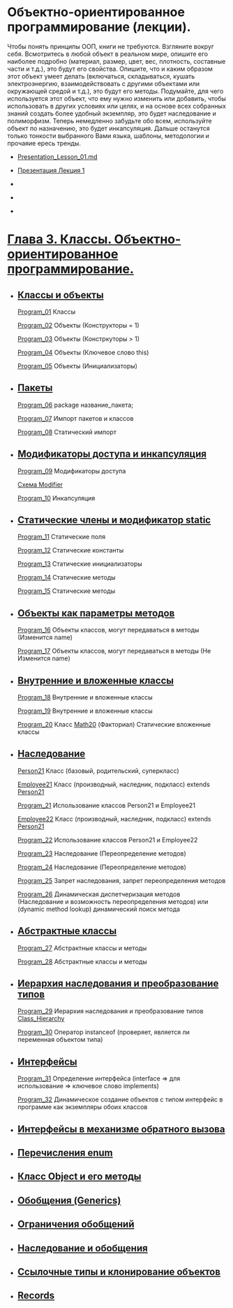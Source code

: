 # Объектно-ориентированное программирование (лекции).

Чтобы понять принципы ООП, книги не требуются. Взгляните вокруг себя. Всмотритесь в любой объект в реальном мире, опишите его наиболее подробно (материал, размер, цвет, вес, плотность, составные части и т.д.), это будут его свойства. Опишите, что и каким образом этот объект умеет делать (включаться, складываться, кушать электроэнергию, взаимодействовать с другими объектами или окружающей средой и т.д.), это будут его методы. Подумайте, для чего используется этот объект, что ему нужно изменить или добавить, чтобы использовать в других условиях или целях, и на основе всех собранных знаний создать более удобный экземпляр, это будет наследование и полиморфизм. Теперь немедленно забудьте обо всем, используйте объект по назначению, это будет инкапсуляция. Дальше останутся только тонкости выбранного Вами языка, шаблоны, методологии и прочаяие ересь тренды.

-   [Presentation_Lesson_01.md](/src/Lesson_01/Presentation_Lesson_01.md)

-   [Презентация Лекция 1](https://drive.google.com/file/d/1gY4M4rShrSXk5BOMn2ypgggLddZ_3EUi/view?usp=drive_link)

-   []()

-   []()

-   []()

# [Глава 3. Классы. Объектно-ориентированное программирование.](https://metanit.com/java/tutorial/3.1.php)

-   ## [Классы и объекты](https://metanit.com/java/tutorial/3.1.php)

    [Program_01](/src/Terms_Code/Program_01.java) Классы

    [Program_02](/src/Terms_Code/Program_02.java) Объекты (Конструкторы = 1)

    [Program_03](/src/Terms_Code/Program_03.java) Объекты (Констркуторы > 1)

    [Program_04](/src/Terms_Code/Program_04.java) Объекты (Ключевое слово this)

    [Program_05](/src/Terms_Code/Program_05.java) Объекты (Инициализаторы)

-   ## [Пакеты](https://metanit.com/java/tutorial/3.2.php)

    [Program_06](/src/Terms_Code/study/Program_06.java) package название_пакета;

    [Program_07](/src/Terms_Code/study/Program_07.java) Импорт пакетов и классов

    [Program_08](/src/Terms_Code/study/Program_08.java) Статический импорт

-   ## [Модификаторы доступа и инкапсуляция](https://metanit.com/java/tutorial/3.3.php)

    [Program_09](/src/Terms_Code/Program_09.java) Модификаторы доступа

    [Схема Modifier](/src/Terms_Code/Modifier.png)

    [Program_10](/src/Terms_Code/Program_10.java) Инкапсуляция

-   ## [Статические члены и модификатор static](https://metanit.com/java/tutorial/3.4.php)

    [Program_11](/src/Terms_Code/Program_11.java) Статические поля

    [Program_12](/src/Terms_Code/Program_12.java) Статические константы

    [Program_13](/src/Terms_Code/Program_13.java) Статические инициализаторы

    [Program_14](/src/Terms_Code/Program_14.java) Статические методы

    [Program_15](/src/Terms_Code/Program_15.java) Статические методы

-   ## [Объекты как параметры методов](https://metanit.com/java/tutorial/3.14.php)

    [Program_16](/src/Terms_Code/Program_16.java) Объекты классов, могут передаваться в методы (Изменится name)

    [Program_17](/src/Terms_Code/Program_17.java) Объекты классов, могут передаваться в методы (Не Изменится name)

-   ## [Внутренние и вложенные классы](https://metanit.com/java/tutorial/3.12.php)

    [Program_18](/src/Terms_Code/Program_18.java) Внутренние и вложенные классы

    [Program_19](/src/Terms_Code/Program_19.java) Внутренние и вложенные классы

    [Program_20](/src/Terms_Code/Program_20.java) Класс [Math20](/src/Terms_Code/Math20.java) (Факториал) Статические вложенные классы

-   ## [Наследование](https://metanit.com/java/tutorial/3.5.php)

    [Person21](/src/Terms_Code/Person21.java) Класс (базовый, родительский, суперкласс)

    [Employee21](/src/Terms_Code/Employee21.java) Класс (производный, наследник, подкласс) extends [Person21](/src/Terms_Code/Person21.java)

    [Program_21](/src/Terms_Code/Program_21.java) Использование классов Person21 и Employee21

    [Employee22](/src/Terms_Code/Employee22.java) Класс (производный, наследник, подкласс) extends [Person21](/src/Terms_Code/Person21.java)

    [Program_22](/src/Terms_Code/Program_22.java) Использование классов Person21 и Employee22

    [Program_23](/src/Terms_Code/Program_23.java) Наследование (Переопределение методов)

    [Program_24](/src/Terms_Code/Program_24.java) Наследование (Переопределение методов)

    [Program_25](/src/Terms_Code/Program_25.java) Запрет наследования, запрет переопределения методов

    [Program_26](/src/Terms_Code/Program_26.java) Динамическая диспетчеризация методов (Наследование и возможность переопределения методов) или (dynamic method lookup) динамический поиск метода

-   ## [Абстрактные классы](https://metanit.com/java/tutorial/3.6.php)

    [Program_27](/src/Terms_Code/Program_27.java) Абстрактные классы и методы

    [Program_28](/src/Terms_Code/Program_28.java) Абстрактные классы и методы

-   ## [Иерархия наследования и преобразование типов](https://metanit.com/java/tutorial/3.10.php)

    [Program_29](/src/Terms_Code/Program_29.java) Иерархия наследования и преобразование типов
    [Сlass_Hierarchy](/src/Terms_Code/Сlass_Hierarchy.png)

    [Program_30](/src/Terms_Code/Program_30.java) Оператор instanceof (проверяет, является ли переменная объектом типа)

-   ## [Интерфейсы](https://metanit.com/java/tutorial/3.7.php)

    [Program_31](/src/Terms_Code/Program_31.java) Определение интерфейса (interface => для использование => ключевое слово implements)

    [Program_32](/src/Terms_Code/Program_32.java) Динамическое создание объектов с типом интерфейс в программе как экземпляры обоих классов

-   ## [Интерфейсы в механизме обратного вызова](https://metanit.com/java/tutorial/3.16.php)

-   ## [Перечисления enum](https://metanit.com/java/tutorial/3.8.php)

-   ## [Класс Object и его методы](https://metanit.com/java/tutorial/3.9.php)

-   ## [Обобщения (Generics)](https://metanit.com/java/tutorial/3.11.php)

-   ## [Ограничения обобщений](https://metanit.com/java/tutorial/3.17.php)

-   ## [Наследование и обобщения](https://metanit.com/java/tutorial/3.15.php)

-   ## [Ссылочные типы и клонирование объектов](https://metanit.com/java/tutorial/3.13.php)

-   ## [Records](https://metanit.com/java/tutorial/3.18.php)
